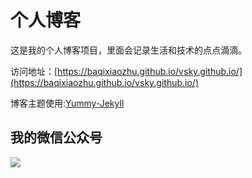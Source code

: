 # 个人博客

这是我的个人博客项目，里面会记录生活和技术的点点滴滴。


访问地址：[https://baqixiaozhu.github.io/vsky.github.io/](https://baqixiaozhu.github.io/vsky.github.io/)


博客主题使用:[Yummy-Jekyll](https://github.com/DONGChuan/Yummy-Jekyll)


## 我的微信公众号

![](http://www.ityouknow.com/assets/images/keeppuresmile_430.jpg)
